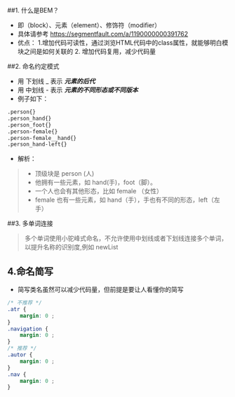 ##1. 什么是BEM？
* 即（block）、元素（element）、修饰符（modifier） 
* 具体请参考 https://segmentfault.com/a/1190000000391762
* 优点：
        1.增加代码可读性，通过浏览HTML代码中的class属性，就能够明白模块之间是如何关联的
        2. 增加代码复用，减少代码量

##2. 命名约定模式
* 用 下划线 _ 表示 ***元素的后代***
* 用 中划线 - 表示 ***元素的不同形态或不同版本***
* 例子如下：
```html
.person{}
.person_hand{}
.person_foot{}
.person-female{}
.person-female__hand{}
.person_hand-left{}
```
* 解析：
> * 顶级块是 person (人)
> * 他拥有一些元素，如 hand(手)，foot（脚）。
> * 一个人也会有其他形态，比如 female （女性）
> * female 也有一些元素，如 hand（手），手也有不同的形态，left（左手）

##3. 多单词连接
> 多个单词使用小驼峰式命名，不允许使用中划线或者下划线连接多个单词，以提升名称的识别度,例如 newList

## 4.命名简写
* 简写类名虽然可以减少代码量，但前提是要让人看懂你的简写
```css
/* 不推荐 */
.atr {
    margin: 0 ;
}
.navigation {
    margin: 0 ;
}
/* 推荐 */
.autor {
    margin: 0 ;
}
.nav {
    margin: 0 ;
}
```




